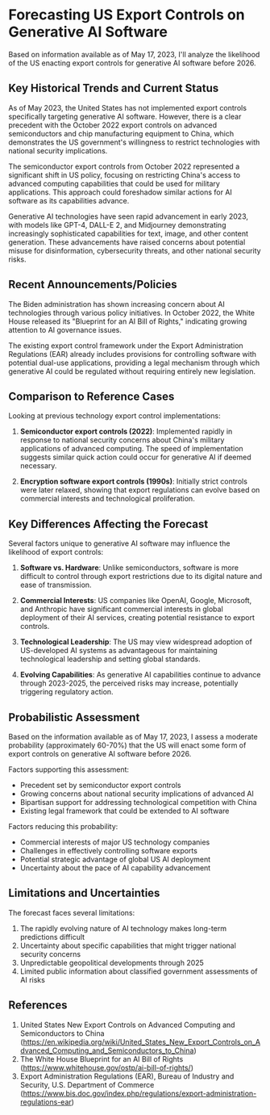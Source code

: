 # Forecasting US Export Controls on Generative AI Software

Based on information available as of May 17, 2023, I'll analyze the likelihood of the US enacting export controls for generative AI software before 2026.

## Key Historical Trends and Current Status

As of May 2023, the United States has not implemented export controls specifically targeting generative AI software. However, there is a clear precedent with the October 2022 export controls on advanced semiconductors and chip manufacturing equipment to China, which demonstrates the US government's willingness to restrict technologies with national security implications.

The semiconductor export controls from October 2022 represented a significant shift in US policy, focusing on restricting China's access to advanced computing capabilities that could be used for military applications. This approach could foreshadow similar actions for AI software as its capabilities advance.

Generative AI technologies have seen rapid advancement in early 2023, with models like GPT-4, DALL-E 2, and Midjourney demonstrating increasingly sophisticated capabilities for text, image, and other content generation. These advancements have raised concerns about potential misuse for disinformation, cybersecurity threats, and other national security risks.

## Recent Announcements/Policies

The Biden administration has shown increasing concern about AI technologies through various policy initiatives. In October 2022, the White House released its "Blueprint for an AI Bill of Rights," indicating growing attention to AI governance issues.

The existing export control framework under the Export Administration Regulations (EAR) already includes provisions for controlling software with potential dual-use applications, providing a legal mechanism through which generative AI could be regulated without requiring entirely new legislation.

## Comparison to Reference Cases

Looking at previous technology export control implementations:

1. **Semiconductor export controls (2022)**: Implemented rapidly in response to national security concerns about China's military applications of advanced computing. The speed of implementation suggests similar quick action could occur for generative AI if deemed necessary.

2. **Encryption software export controls (1990s)**: Initially strict controls were later relaxed, showing that export regulations can evolve based on commercial interests and technological proliferation.

## Key Differences Affecting the Forecast

Several factors unique to generative AI software may influence the likelihood of export controls:

1. **Software vs. Hardware**: Unlike semiconductors, software is more difficult to control through export restrictions due to its digital nature and ease of transmission.

2. **Commercial Interests**: US companies like OpenAI, Google, Microsoft, and Anthropic have significant commercial interests in global deployment of their AI services, creating potential resistance to export controls.

3. **Technological Leadership**: The US may view widespread adoption of US-developed AI systems as advantageous for maintaining technological leadership and setting global standards.

4. **Evolving Capabilities**: As generative AI capabilities continue to advance through 2023-2025, the perceived risks may increase, potentially triggering regulatory action.

## Probabilistic Assessment

Based on the information available as of May 17, 2023, I assess a moderate probability (approximately 60-70%) that the US will enact some form of export controls on generative AI software before 2026.

Factors supporting this assessment:

- Precedent set by semiconductor export controls
- Growing concerns about national security implications of advanced AI
- Bipartisan support for addressing technological competition with China
- Existing legal framework that could be extended to AI software

Factors reducing this probability:

- Commercial interests of major US technology companies
- Challenges in effectively controlling software exports
- Potential strategic advantage of global US AI deployment
- Uncertainty about the pace of AI capability advancement

## Limitations and Uncertainties

The forecast faces several limitations:

1. The rapidly evolving nature of AI technology makes long-term predictions difficult
2. Uncertainty about specific capabilities that might trigger national security concerns
3. Unpredictable geopolitical developments through 2025
4. Limited public information about classified government assessments of AI risks

## References

1. United States New Export Controls on Advanced Computing and Semiconductors to China (https://en.wikipedia.org/wiki/United_States_New_Export_Controls_on_Advanced_Computing_and_Semiconductors_to_China)
2. The White House Blueprint for an AI Bill of Rights (https://www.whitehouse.gov/ostp/ai-bill-of-rights/)
3. Export Administration Regulations (EAR), Bureau of Industry and Security, U.S. Department of Commerce (https://www.bis.doc.gov/index.php/regulations/export-administration-regulations-ear)